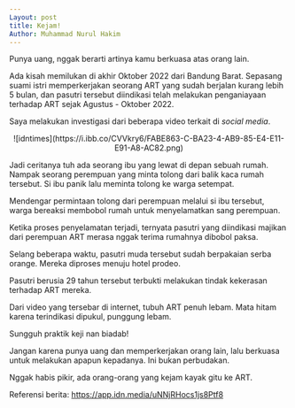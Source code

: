 ```yaml
---
Layout: post
title: Kejam!
Author: Muhammad Nurul Hakim
---
```


Punya uang, nggak berarti artinya kamu berkuasa atas orang lain.

Ada kisah memilukan di akhir Oktober 2022 dari Bandung Barat. Sepasang suami istri memperkerjakan seorang ART yang sudah berjalan kurang lebih 5 bulan, dan pasutri tersebut diindikasi telah melakukan penganiayaan terhadap ART sejak Agustus - Oktober 2022.

Saya melakukan investigasi dari beberapa video terkait di *social media*.

<p align=center>![idntimes](https://i.ibb.co/CVVkry6/FABE863-C-BA23-4-AB9-85-E4-E11-E91-A8-AC82.png)</p>

Jadi ceritanya tuh ada seorang ibu yang lewat di depan sebuah rumah. Nampak seorang perempuan yang minta tolong dari balik kaca rumah tersebut. Si ibu panik lalu meminta tolong ke warga setempat.

Mendengar permintaan tolong dari perempuan melalui si ibu tersebut, warga bereaksi membobol rumah untuk menyelamatkan sang perempuan.

Ketika proses penyelamatan terjadi, ternyata pasutri yang diindikasi majikan dari perempuan ART merasa nggak terima rumahnya dibobol paksa.

Selang beberapa waktu, pasutri muda tersebut sudah berpakaian serba orange. Mereka diproses menuju hotel prodeo.

Pasutri berusia 29 tahun tersebut terbukti melakukan tindak kekerasan terhadap ART mereka.

Dari video yang tersebar di internet, tubuh ART penuh lebam. Mata hitam karena terindikasi dipukul, punggung lebam.

Sungguh praktik keji nan biadab!

Jangan karena punya uang dan memperkerjakan orang lain, lalu berkuasa untuk melakukan apapun kepadanya. Ini bukan perbudakan.

Nggak habis pikir, ada orang-orang yang kejam kayak gitu ke ART.

Referensi berita: https://app.idn.media/uNNjRHocs1js8Ptf8
